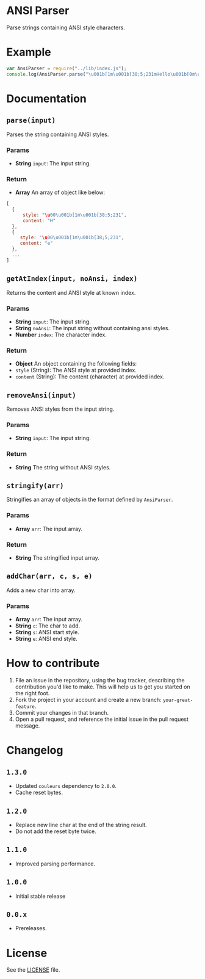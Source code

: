 # ANSI Parser
Parse strings containing ANSI style characters.

# Example

```js
var AnsiParser = require("../lib/index.js");
console.log(AnsiParser.parse("\u001b[1m\u001b[38;5;231mHello\u001b[0m\u001b[22m World"));
```

# Documentation
## `parse(input)`
Parses the string containing ANSI styles.

### Params
- **String** `input`: The input string.

### Return
- **Array** An array of object like below:
 ```js
 [
   {
       style: "\u00\u001b[1m\u001b[38;5;231",
       content: "H"
   },
   {
      style: "\u00\u001b[1m\u001b[38;5;231",
      content: "e"
   },
   ...
 ]
 ```

## `getAtIndex(input, noAnsi, index)`
Returns the content and ANSI style at known index.

### Params
- **String** `input`: The input string.
- **String** `noAnsi`: The input string without containing ansi styles.
- **Number** `index`: The character index.

### Return
- **Object** An object containing the following fields:
 - `style` (String): The ANSI style at provided index.
 - `content` (String): The content (character) at provided index.

## `removeAnsi(input)`
Removes ANSI styles from the input string.

### Params
- **String** `input`: The input string.

### Return
- **String** The string without ANSI styles.

## `stringify(arr)`
Stringifies an array of objects in the format defined by `AnsiParser`.

### Params
- **Array** `arr`: The input array.

### Return
- **String** The stringified input array.

## `addChar(arr, c, s, e)`
Adds a new char into array.

### Params
- **Array** `arr`: The input array.
- **String** `c`: The char to add.
- **String** `s`: ANSI start style.
- **String** `e`: ANSI end style.

# How to contribute
1. File an issue in the repository, using the bug tracker, describing the
   contribution you'd like to make. This will help us to get you started on the
   right foot.
2. Fork the project in your account and create a new branch:
   `your-great-feature`.
3. Commit your changes in that branch.
4. Open a pull request, and reference the initial issue in the pull request
   message.

# Changelog
## `1.3.0`
 - Updated `couleurs` dependency to `2.0.0`.
 - Cache reset bytes.

## `1.2.0`
 - Replace new line char at the end of the string result.
 - Do not add the reset byte twice.

## `1.1.0`
 - Improved parsing performance.

## `1.0.0`
 - Initial stable release

## `0.0.x`
 - Prereleases.

# License
See the [LICENSE](./LICENSE) file.
